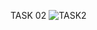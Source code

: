 TASK 02 
![TASK2](https://user-images.githubusercontent.com/112231555/224049224-01f82b6d-8816-4cbd-ac1d-a363a1e59600.png)
